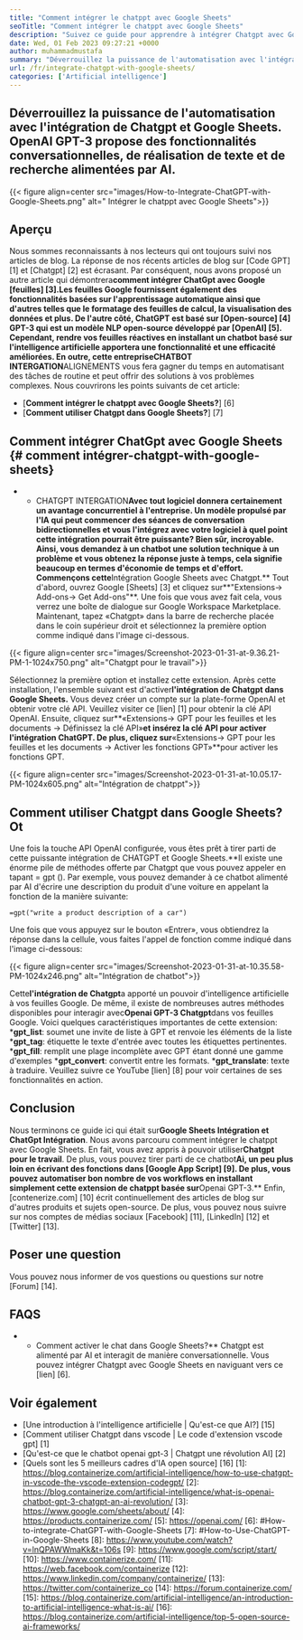 ```yaml
---
title: "Comment intégrer le chatppt avec Google Sheets" 
seoTitle: "Comment intégrer le chatppt avec Google Sheets" 
description: "Suivez ce guide pour apprendre à intégrer Chatgpt avec Google Sheets. Enrichissez vos feuilles d'un chatbot basé sur l'intelligence artificielle appelée Chatgpt." 
date: Wed, 01 Feb 2023 09:27:21 +0000
author: muhammadmustafa
summary: "Déverrouillez la puissance de l'automatisation avec l'intégration de Chatgpt et Google Sheets. OpenAI GPT-3 propose une conversation en AI, l'achèvement du texte & amp; fonctionnalités de recherche." 
url: /fr/integrate-chatgpt-with-google-sheets/
categories: ['Artificial intelligence']
---
```


## Déverrouillez la puissance de l'automatisation avec l'intégration de Chatgpt et Google Sheets. OpenAI GPT-3 propose des fonctionnalités conversationnelles, de réalisation de texte et de recherche alimentées par AI.

{{< figure align=center src="images/How-to-Integrate-ChatGPT-with-Google-Sheets.png" alt=" Intégrer le chatppt avec Google Sheets">}}


## Aperçu
Nous sommes reconnaissants à nos lecteurs qui ont toujours suivi nos articles de blog. La réponse de nos récents articles de blog sur [Code GPT] [1] et [Chatgpt] [2] est écrasant. Par conséquent, nous avons proposé un autre article qui démontrera**comment intégrer ChatGpt avec Google [feuilles] [3].**Les feuilles Google fournissent également des fonctionnalités basées sur l'apprentissage automatique ainsi que d'autres telles que le formatage des feuilles de calcul, la visualisation des données et plus. De l'autre côté, ChatGPT est basé sur [Open-source] [4] GPT-3 qui est un modèle NLP open-source développé par [OpenAI] [5].
Cependant, rendre vos feuilles réactives en installant un chatbot basé sur l'intelligence artificielle apportera une fonctionnalité et une efficacité améliorées. En outre, cette entreprise**CHATBOT INTERGATION**ALIGNEMENTS vous fera gagner du temps en automatisant des tâches de routine et peut offrir des solutions à vos problèmes complexes.
Nous couvrirons les points suivants de cet article:
  * [**Comment intégrer le chatppt avec Google Sheets?**] [6]
  * [**Comment utiliser Chatgpt dans Google Sheets?**] [7]

## Comment intégrer ChatGpt avec Google Sheets {# comment intégrer-chatgpt-with-google-sheets}
* * CHATGPT INTERGATION**Avec tout logiciel donnera certainement un avantage concurrentiel à l'entreprise. Un modèle propulsé par l'IA qui peut commencer des séances de conversation bidirectionnelles et vous l'intégrez avec votre logiciel à quel point cette intégration pourrait être puissante? Bien sûr, incroyable. Ainsi, vous demandez à un chatbot une solution technique à un problème et vous obtenez la réponse juste à temps, cela signifie beaucoup en termes d'économie de temps et d'effort.
Commençons cette**Intégration Google Sheets avec Chatgpt.**
Tout d'abord, ouvrez Google [Sheets] [3] et cliquez sur**"Extensions-> Add-ons-> Get Add-ons"**. Une fois que vous avez fait cela, vous verrez une boîte de dialogue sur Google Workspace Marketplace. Maintenant, tapez «Chatgpt» dans la barre de recherche placée dans le coin supérieur droit et sélectionnez la première option comme indiqué dans l'image ci-dessous.

{{< figure align=center src="images/Screenshot-2023-01-31-at-9.36.21-PM-1-1024x750.png" alt="Chatgpt pour le travail">}}

Sélectionnez la première option et installez cette extension. Après cette installation, l'ensemble suivant est d'activer**l'intégration de Chatgpt dans Google Sheets.**
Vous devez créer un compte sur la plate-forme OpenAI et obtenir votre clé API. Veuillez visiter ce [lien] [1] pour obtenir la clé API OpenAI.
Ensuite, cliquez sur**«Extensions-> GPT pour les feuilles et les documents -> Définissez la clé API»**et insérez la clé API pour activer l'intégration ChatGPT. De plus, cliquez sur**«Extensions-> GPT pour les feuilles et les documents -> Activer les fonctions GPT»**pour activer les fonctions GPT.

{{< figure align=center src="images/Screenshot-2023-01-31-at-10.05.17-PM-1024x605.png" alt="Intégration de chatppt">}}


## Comment utiliser Chatgpt dans Google Sheets? Ot
Une fois la touche API OpenAI configurée, vous êtes prêt à tirer parti de cette puissante intégration de CHATGPT et Google Sheets.**Il existe une énorme pile de méthodes offerte par Chatgpt que vous pouvez appeler en tapant = gpt ().
Par exemple, vous pouvez demander à ce chatbot alimenté par AI d'écrire une description du produit d'une voiture en appelant la fonction de la manière suivante:
```
=gpt("write a product description of a car")
```
Une fois que vous appuyez sur le bouton «Entrer», vous obtiendrez la réponse dans la cellule, vous faites l'appel de fonction comme indiqué dans l'image ci-dessous:

{{< figure align=center src="images/Screenshot-2023-01-31-at-10.35.58-PM-1024x246.png" alt="Intégration de chatbot">}}

Cette**l'intégration de Chatgpt**a apporté un pouvoir d'intelligence artificielle à vos feuilles Google. De même, il existe de nombreuses autres méthodes disponibles pour interagir avec**Openai GPT-3 Chatgpt**dans vos feuilles Google.
Voici quelques caractéristiques importantes de cette extension:
  ***gpt_list**: soumet une invite de liste à GPT et renvoie les éléments de la liste
  ***gpt_tag**: étiquette le texte d'entrée avec toutes les étiquettes pertinentes.
  ***gpt_fill**: remplit une plage incomplète avec GPT étant donné une gamme d'exemples
  ***gpt_convert**: convertit entre les formats.
  ***gpt_translate**: texte à traduire.
Veuillez suivre ce YouTube [lien] [8] pour voir certaines de ses fonctionnalités en action.

## Conclusion
Nous terminons ce guide ici qui était sur**Google Sheets Intégration et ChatGpt Intégration**. Nous avons parcouru comment intégrer le chatppt avec Google Sheets. En fait, vous avez appris à pouvoir utiliser**Chatgpt pour le travail**. De plus, vous pouvez tirer parti de ce chatbot**Ai, un peu plus loin en écrivant des fonctions dans [Google App Script] [9]. De plus, vous pouvez automatiser bon nombre de vos workflows en installant simplement cette extension de chatppt basée sur**Openai GPT-3.**
Enfin, [contenerize.com] [10] écrit continuellement des articles de blog sur d'autres produits et sujets open-source. De plus, vous pouvez nous suivre sur nos comptes de médias sociaux [Facebook] [11], [LinkedIn] [12] et [Twitter] [13].

## Poser une question
Vous pouvez nous informer de vos questions ou questions sur notre [Forum] [14].

## FAQS
* * Comment activer le chat dans Google Sheets?**
Chatgpt est alimenté par AI et interagit de manière conversationnelle. Vous pouvez intégrer Chatgpt avec Google Sheets en naviguant vers ce [lien] [6].

## Voir également
  * [Une introduction à l'intelligence artificielle | Qu'est-ce que AI?] [15]
  * [Comment utiliser Chatgpt dans vscode | Le code d'extension vscode gpt] [1]
  * [Qu'est-ce que le chatbot openai gpt-3 | Chatgpt une révolution AI] [2]
  * [Quels sont les 5 meilleurs cadres d'IA open source] [16]
[1]: https://blog.containerize.com/artificial-intelligence/how-to-use-chatgpt-in-vscode-the-vscode-extension-codegpt/
[2]: https://blog.containerize.com/artificial-intelligence/what-is-openai-chatbot-gpt-3-chatgpt-an-ai-revolution/
[3]: https://www.google.com/sheets/about/
[4]: https://products.containerize.com/
[5]: https://openai.com/
[6]: #How-to-integrate-ChatGPT-with-Google-Sheets
[7]: #How-to-Use-ChatGPT-in-Google-Sheets
[8]: https://www.youtube.com/watch?v=lnQPAWWmaKk&t=106s
[9]: https://www.google.com/script/start/
[10]: https://www.containerize.com/
[11]: https://web.facebook.com/containerize
[12]: https://www.linkedin.com/company/containerize/
[13]: https://twitter.com/containerize_co
[14]: https://forum.containerize.com/
[15]: https://blog.containerize.com/artificial-intelligence/an-introduction-to-artificial-intelligence-what-is-ai/
[16]: https://blog.containerize.com/artificial-intelligence/top-5-open-source-ai-frameworks/

